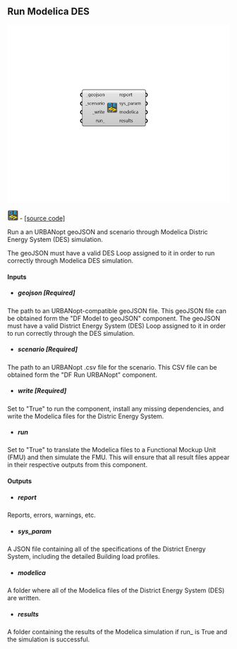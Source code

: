 ## Run Modelica DES

![](../../images/components/Run_Modelica_DES.png)

![](../../images/icons/Run_Modelica_DES.png) - [[source code]](https://github.com/ladybug-tools/dragonfly-grasshopper/blob/master/dragonfly_grasshopper/src//DF%20Run%20Modelica%20DES.py)


Run a an URBANopt geoJSON and scenario through Modelica Distric Energy System (DES) simulation. 

The geoJSON must have a valid DES Loop assigned to it in order to run correctly through Modelica DES simulation. 



#### Inputs
* ##### geojson [Required]
The path to an URBANopt-compatible geoJSON file. This geoJSON file can be obtained form the "DF Model to geoJSON" component. The geoJSON must have a valid District Energy System (DES) Loop assigned to it in order to run correctly through the DES simulation. 
* ##### scenario [Required]
The path to an URBANopt .csv file for the scenario. This CSV file can be obtained form the "DF Run URBANopt" component. 
* ##### write [Required]
Set to "True" to run the component, install any missing dependencies, and write the Modelica files for the Distric Energy System. 
* ##### run 
Set to "True" to translate the Modelica files to a Functional Mockup Unit (FMU) and then simulate the FMU. This will ensure that all result files appear in their respective outputs from this component. 

#### Outputs
* ##### report
Reports, errors, warnings, etc. 
* ##### sys_param
A JSON file containing all of the specifications of the District Energy System, including the detailed Building load profiles. 
* ##### modelica
A folder where all of the Modelica files of the District Energy System (DES) are written. 
* ##### results
A folder containing the results of the Modelica simulation if run_ is True and the simulation is successful. 